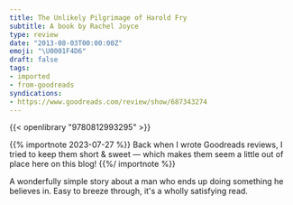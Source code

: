 ```yaml
---
title: The Unlikely Pilgrimage of Harold Fry
subtitle: A book by Rachel Joyce
type: review
date: "2013-08-03T00:00:00Z"
emoji: "\U0001F4D6"
draft: false
tags:
- imported
- from-goodreads
syndications:
- https://www.goodreads.com/review/show/687343274
---
```


{{< openlibrary "9780812993295" >}}

{{% importnote 2023-07-27 %}}
Back when I wrote Goodreads reviews, I tried to keep them short & sweet — which makes them seem a little out of place here on this blog!
{{%/ importnote %}}

A wonderfully simple story about a man who ends up doing something he believes in. Easy to breeze through, it's a wholly satisfying read.
